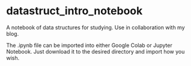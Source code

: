 # datastruct_intro_notebook
A notebook of data structures for studying. Use in collaboration with my blog.

The .ipynb file can be imported into either Google Colab or Jupyter Notebook. Just download it to the desired directory and import how you wish.
